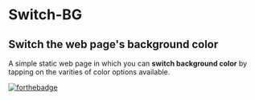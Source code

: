 # Switch-BG
## Switch the web page's background color 

A simple static web page in which you can **switch background color** by tapping on the varities of color options available. <br/>

[![forthebadge](https://forthebadge.com/images/badges/powered-by-oxygen.svg)](#) <br/>
